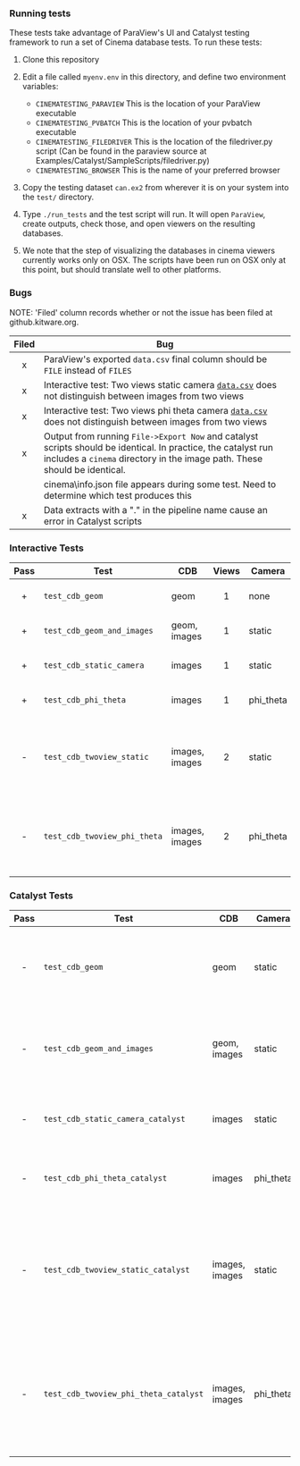 ### Running tests

These tests take advantage of ParaView's UI and Catalyst testing framework to run a set of Cinema database tests. To run these tests:

1. Clone this repository
2. Edit a file called ``myenv.env`` in this directory, and define two environment variables:
    - ``CINEMATESTING_PARAVIEW`` This is the location of your ParaView executable
    - ``CINEMATESTING_PVBATCH``  This is the location of your pvbatch executable
    - ``CINEMATESTING_FILEDRIVER``  This is the location of the filedriver.py script (Can be found in the paraview source at Examples/Catalyst/SampleScripts/filedriver.py)
    - ``CINEMATESTING_BROWSER``  This is the name of your preferred browser 

3. Copy the testing dataset ``can.ex2`` from wherever it is on your system into the ``test/`` directory.

4. Type ``./run_tests`` and the test script will run. It will open ``ParaView``, create outputs, check those, and open viewers on the resulting databases.

5. We note that the step of visualizing the databases in cinema viewers currently works only on OSX. The scripts have been run on OSX only at this point, but should translate well to other platforms.

### Bugs
NOTE: 'Filed' column records whether or not the issue has been filed at github.kitware.org.

| Filed   | Bug                                                                                                                                                                                            |
| :-----: | -----                                                                                                                                                                                          |
| x       | ParaView's exported ``data.csv`` final column should be ``FILE`` instead of ``FILES``                                                                                                          |
| x       | Interactive test: Two views static camera [``data.csv``](results/twoviews.csv) does not distinguish between images from two views                                                              |
| x       | Interactive test: Two views phi theta camera [``data.csv``](results/twoviews_phitheta.csv) does not distinguish between images from two views                                                  |
| x       | Output from running ``File->Export Now`` and catalyst scripts should be identical. In practice, the catalyst run includes a ``cinema`` directory in the image path. These should be identical. |
|         | cinema\\info.json file appears during some test. Need to determine which test produces this                                                                                                    |
| x       | Data extracts with a "." in the pipeline name cause an error in Catalyst scripts                                                                                                               |

### Interactive Tests

| Pass | Test | CDB |Views| Camera | Notes |
|:----:|------|-----|:---:|--------|-------|
| + | ``test_cdb_geom`` | geom |1| none | Change ``FILES`` to ``FILE`` |
| + | ``test_cdb_geom_and_images`` | geom, images |1| static | Change ``FILES`` to ``FILE`` |
| + | ``test_cdb_static_camera`` | images |1| static | Change ``FILES`` to ``FILE`` |
| + | ``test_cdb_phi_theta`` | images |1| phi_theta | Change ``FILES`` to ``FILE`` |
| - | ``test_cdb_twoview_static`` | images, images |2| static | [``data.csv``](results/twoviews.csv) does not distinguish between images from two views |
| - | ``test_cdb_twoview_phi_theta`` | images, images |2| phi_theta | [``data.csv``](results/twoviews_phitheta.csv) does not distinguish between images from two views |


### Catalyst Tests

| Pass   | Test                                      | CDB              | Camera      | Notes                                                                                                                                      |
| :----: | ----------------------------------------- | ---------------- | ----------- | -----------                                                                                                                                |
| -      | ``test_cdb_geom``                         | geom             | static      | Error caused by can.ex2 in pipeline: Issue submitted #18979.                                                                               |
| -      | ``test_cdb_geom_and_images``              | geom, images     | static      | Error caused by can.ex2 in pipeline: Issue submitted #18979.                                                                               |
| -      | ``test_cdb_static_camera_catalyst``       | images           | static      | Succeeds but adds unneeded cinema directory.                                                                                               |
| -      | ``test_cdb_phi_theta_catalyst``           | images           | phi_theta   | Succeeds but adds unneeded cinema directory.                                                                                               |
| -      | ``test_cdb_twoview_static_catalyst``      | images, images   | static      | Succeeds but adds unneeded cinema directory. DOES differentiate between the two views: [``data.csv``](results/batch_twoviews.csv)          |
| -      | ``test_cdb_twoview_phi_theta_catalyst``   | images, images   | phi_theta   | Succeeds but adds unneeded cinema directory. DOES differentiate between the two views: [``data.csv``](results/batch_twoviews_phitheta.csv) |
